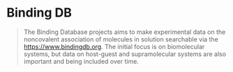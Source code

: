 # Binding DB

> The Binding Database projects aims to make experimental data on the noncovalent association of molecules in solution searchable via the https://www.bindingdb.org. The initial focus is on biomolecular systems, but data on host-guest and supramolecular systems are also important and being included over time.

